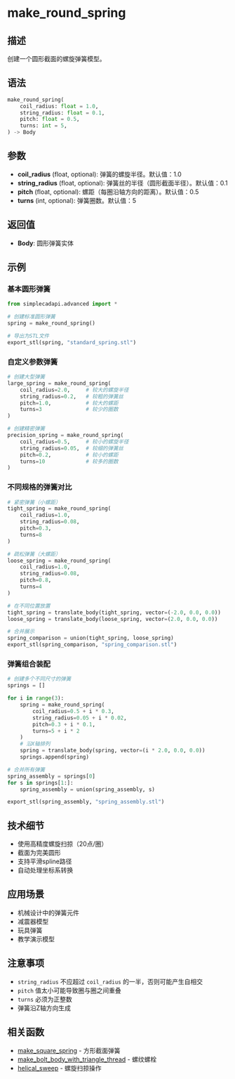 # make_round_spring

## 描述
创建一个圆形截面的螺旋弹簧模型。

## 语法
```python
make_round_spring(
    coil_radius: float = 1.0,
    string_radius: float = 0.1,
    pitch: float = 0.5,
    turns: int = 5,
) -> Body
```

## 参数
- **coil_radius** (float, optional): 弹簧的螺旋半径。默认值：1.0
- **string_radius** (float, optional): 弹簧丝的半径（圆形截面半径）。默认值：0.1
- **pitch** (float, optional): 螺距（每圈沿轴方向的距离）。默认值：0.5
- **turns** (int, optional): 弹簧圈数。默认值：5

## 返回值
- **Body**: 圆形弹簧实体

## 示例

### 基本圆形弹簧
```python
from simplecadapi.advanced import *

# 创建标准圆形弹簧
spring = make_round_spring()

# 导出为STL文件
export_stl(spring, "standard_spring.stl")
```

### 自定义参数弹簧
```python
# 创建大型弹簧
large_spring = make_round_spring(
    coil_radius=2.0,     # 较大的螺旋半径
    string_radius=0.2,   # 较粗的弹簧丝
    pitch=1.0,           # 较大的螺距
    turns=3              # 较少的圈数
)

# 创建精密弹簧
precision_spring = make_round_spring(
    coil_radius=0.5,     # 较小的螺旋半径
    string_radius=0.05,  # 较细的弹簧丝
    pitch=0.2,           # 较小的螺距
    turns=10             # 较多的圈数
)
```

### 不同规格的弹簧对比
```python
# 紧密弹簧（小螺距）
tight_spring = make_round_spring(
    coil_radius=1.0,
    string_radius=0.08,
    pitch=0.3,
    turns=8
)

# 疏松弹簧（大螺距）
loose_spring = make_round_spring(
    coil_radius=1.0,
    string_radius=0.08,
    pitch=0.8,
    turns=4
)

# 在不同位置放置
tight_spring = translate_body(tight_spring, vector=(-2.0, 0.0, 0.0))
loose_spring = translate_body(loose_spring, vector=(2.0, 0.0, 0.0))

# 合并展示
spring_comparison = union(tight_spring, loose_spring)
export_stl(spring_comparison, "spring_comparison.stl")
```

### 弹簧组合装配
```python
# 创建多个不同尺寸的弹簧
springs = []

for i in range(3):
    spring = make_round_spring(
        coil_radius=0.5 + i * 0.3,
        string_radius=0.05 + i * 0.02,
        pitch=0.3 + i * 0.1,
        turns=5 + i * 2
    )
    # 沿X轴排列
    spring = translate_body(spring, vector=(i * 2.0, 0.0, 0.0))
    springs.append(spring)

# 合并所有弹簧
spring_assembly = springs[0]
for s in springs[1:]:
    spring_assembly = union(spring_assembly, s)

export_stl(spring_assembly, "spring_assembly.stl")
```

## 技术细节
- 使用高精度螺旋扫掠（20点/圈）
- 截面为完美圆形
- 支持平滑spline路径
- 自动处理坐标系转换

## 应用场景
- 机械设计中的弹簧元件
- 减震器模型
- 玩具弹簧
- 教学演示模型

## 注意事项
- `string_radius` 不应超过 `coil_radius` 的一半，否则可能产生自相交
- `pitch` 值太小可能导致圈与圈之间重叠
- `turns` 必须为正整数
- 弹簧沿Z轴方向生成

## 相关函数
- [make_square_spring](make_square_spring.md) - 方形截面弹簧
- [make_bolt_body_with_triangle_thread](make_bolt_body_with_triangle_thread.md) - 螺纹螺栓
- [helical_sweep](helical_sweep.md) - 螺旋扫掠操作
